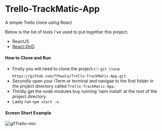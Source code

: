 # Trello-TrackMatic-App

A simple Trello clone using React

Below is the list of tools I've used to put together this project.

- ReactJS
- [React-DnD](https://github.com/react-dnd/react-dnd).

#### How to Clone and Run

- Firstly you will need to clone the project :point_right: `git clone https://github.com/fthwala/Trello-TrackMatic-App.git`.
- Secondly open your iTerm or terminal and navigae to the first folder in the project directory called `Trello-TrackMatic-App`.
- Thirdly get the node modules buy running 'npm install' at the root of the project directory.
- Lasty run `npm start -o`.

#### Screen Short Example

![gifTrello-min](https://user-images.githubusercontent.com/31816972/55290212-9fc06580-53d0-11e9-86f8-fcc5a651a386.gif)


